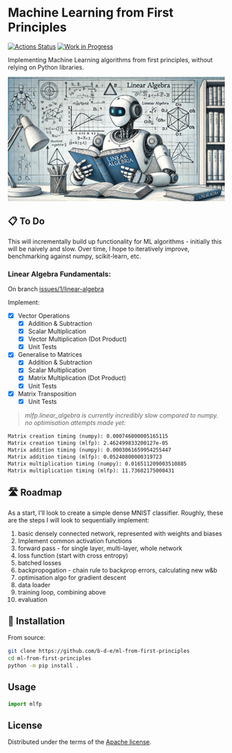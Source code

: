 # Machine Learning from First Principles

[![Actions Status](https://github.com/b-d-e/ml-from-first-principles/workflows/CI/badge.svg)](https://github.com/b-d-e/ml-from-first-principles/actions) [![Work in Progress](https://img.shields.io/badge/status-work%20in%20progress-orange.svg)](https://github.com/b-d-e/ml-from-first-principles)

<!-- [![PyPI version][pypi-version]][pypi-link]
[![PyPI platforms][pypi-platforms]][pypi-link] -->


Implementing Machine Learning algorithms from first principles, without relying on Python libraries.

![Alt](misc/banner.jpeg "A robot learning Linear Algebra, generated by DALLE.")

## 📋 To Do

This will incrementally build up functionality for ML algorithms - initially this will be naively and slow. Over time, I hope to iteratively improve, benchmarking against numpy, scikit-learn, etc.

### Linear Algebra Fundamentals:
On branch [issues/1/linear-algebra](https://github.com/b-d-e/ml-from-first-principles/tree/issues/1/linear-algebra)

Implement:

- [x] Vector Operations
    - [x] Addition & Subtraction
    - [x] Scalar Multiplication
    - [x] Vector Multiplication (Dot Product)
    - [x] Unit Tests
- [x] Generalise to Matrices
    - [x] Addition & Subtraction
    - [x] Scalar Multiplication
    - [x] Matrix Multiplication (Dot Product)
    - [x] Unit Tests
- [x] Matrix Transposition
    - [x] Unit Tests

> _mlfp.linear_algebra is currently *incredibly* slow compared to numpy. no optimisation attempts made yet:_
```
Matrix creation timing (numpy): 0.000746000005165115
Matrix creation timing (mlfp): 2.462499833200127e-05
Matrix addition timing (numpy): 0.0003061659954255447
Matrix addition timing (mlfp): 0.05240800000319723
Matrix multiplication timing (numpy): 0.016511209003510885
Matrix multiplication timing (mlfp): 11.73682175000431
```

## 🛣️ Roadmap

As a start, I'll look to create a simple dense MNIST classifier. Roughly, these are the steps I will look to sequentially implement:
1. basic densely connected network, represented with weights and biases
2. Implement common activation functions
3. forward pass - for single layer, multi-layer, whole network
4. loss function (start with cross entropy)
5. batched losses
6. backpropogation - chain rule to backprop errors, calculating new w&b
7. optimisation algo for gradient descent
8. data loader
10. training loop, combining above
11. evaluation

## 🔧 Installation

<!-- ```bash
python -m pip install .
``` -->

From source:
```bash
git clone https://github.com/b-d-e/ml-from-first-principles
cd ml-from-first-principles
python -m pip install .
```

## Usage
```python
import mlfp
```

<!-- ## Contributing

See [CONTRIBUTING.md](CONTRIBUTING.md) for instructions on how to contribute. -->

## License

Distributed under the terms of the [Apache license](LICENSE).


<!-- prettier-ignore-start -->
[actions-badge]:            https://github.com/b-d-e/ml-from-first-principles/workflows/CI/badge.svg
[actions-link]:             https://github.com/b-d-e/ml-from-first-principles/actions
<!-- [pypi-link]:                https://pypi.org/project/Machine Learning from First Principles/
[pypi-platforms]:           https://img.shields.io/pypi/pyversions/Machine Learning from First Principles
[pypi-version]:             https://img.shields.io/pypi/v/Machine Learning from First Principles -->
<!-- prettier-ignore-end -->
